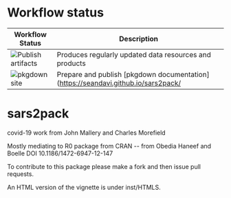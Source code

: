 # Workflow status

| Workflow Status | Description |
| --- | --- |
| ![Publish artifacts](https://github.com/seandavi/sars2pack/workflows/Publish%20artifacts/badge.svg) | Produces regularly updated data resources and products |
| ![pkgdown site](https://github.com/seandavi/sars2pack/workflows/pkgdown%20site/badge.svg) | Prepare and publish [pkgdown documentation](https://seandavi.github.io/sars2pack/ |


# sars2pack


covid-19 work from John Mallery and Charles Morefield

Mostly mediating to R0 package from CRAN -- from Obedia Haneef and Boelle DOI 10.1186/1472-6947-12-147

To contribute to this package please make a fork and then issue pull requests.

An HTML version of the vignette is under inst/HTMLS.
